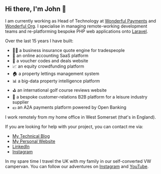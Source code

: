 ## Hi there, I'm John 👋

I am currently working as Head of Technology at [Wonderful Payments](https://wonderful.co.uk) and [Wonderful Org](https://wonderful.org).
I specialise in managing remote-working development teams and re-platforming bespoke PHP web applications onto [Laravel](https://laravel.com/).

Over the last 15 years I have built:

- 👷‍♂️ a business insurance quote engine for tradespeople
- 🏦 an online accounting SaaS platform
- 🤑 a voucher codes and deals website
- 📈 an equity crowdfunding platform
- 🏠 a property lettings management system
- 📊 a big-data property intelligence platform
- ⛳️ an international golf course reviews website
- 🚐 a bespoke customer-relations B2B platform for a leisure industry supplier
- 💷 an A2A payments platform powered by Open Banking

I work remotely from my home office in West Somerset (that's in England). 

If you are looking for help with your project, you can contact me via:

- [My Technical Blog](https://j16e.com)
- [My Personal Website](https://johnblackmore.com/)
- [LinkedIn](https://uk.linkedin.com/in/johnblackmore)
- [Instagram](https://instagram.com/johnblackmore)

In my spare time I travel the UK with my family in our self-converted VW campervan. You can follow our adventures on [Instagram](https://www.instagram.com/t4.family/) and [YouTube](https://www.youtube.com/c/T4Family).
